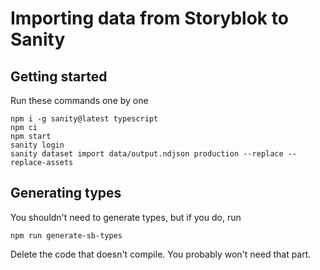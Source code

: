 # Importing data from Storyblok to Sanity

## Getting started

Run these commands one by one

```shell
npm i -g sanity@latest typescript
npm ci
npm start
sanity login
sanity dataset import data/output.ndjson production --replace --replace-assets
```

## Generating types

You shouldn't need to generate types, but if you do, run

```
npm run generate-sb-types
```

Delete the code that doesn't compile. You probably won't need that part.
